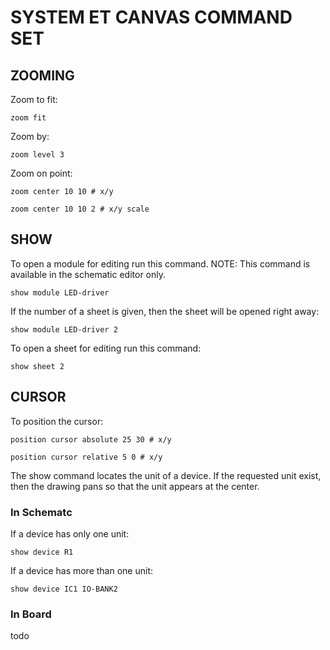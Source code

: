# SYSTEM ET CANVAS COMMAND SET


## ZOOMING
Zoom to fit:
```
zoom fit
```

Zoom by:
```
zoom level 3
```


Zoom on point:
```
zoom center 10 10 # x/y
```

```
zoom center 10 10 2 # x/y scale
```


## SHOW

To open a module for editing run this command. NOTE: This command is available in the 
schematic editor only.
```
show module LED-driver
```

If the number of a sheet is given, then the sheet will be opened right away:
```
show module LED-driver 2
```


To open a sheet for editing run this command:
```
show sheet 2
```

## CURSOR
To position the cursor:
```
position cursor absolute 25 30 # x/y
```
```
position cursor relative 5 0 # x/y
```


The show command locates the unit of a device. If the requested unit
exist, then the drawing pans so that the unit appears at the center.

### In Schematc
If a device has only one unit:
```
show device R1
```

If a device has more than one unit:
```
show device IC1 IO-BANK2
```

### In Board
todo
